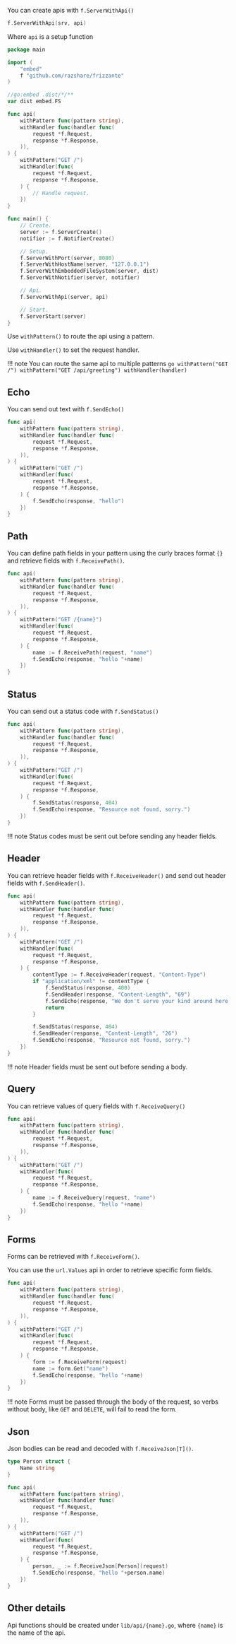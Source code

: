 You can create apis with `f.ServerWithApi()`

```go
f.ServerWithApi(srv, api)
```

Where `api` is a setup function

```go
package main

import (
	"embed"
	f "github.com/razshare/frizzante"
)

//go:embed .dist/*/**
var dist embed.FS

func api(
	withPattern func(pattern string),
	withHandler func(handler func(
        request *f.Request,
        response *f.Response,
    )),
) {
    withPattern("GET /")
    withHandler(func(
        request *f.Request,
        response *f.Response,
    ) {
        // Handle request.
    })
}

func main() {
	// Create.
	server := f.ServerCreate()
	notifier := f.NotifierCreate()

	// Setup.
	f.ServerWithPort(server, 8080)
	f.ServerWithHostName(server, "127.0.0.1")
	f.ServerWithEmbeddedFileSystem(server, dist)
	f.ServerWithNotifier(server, notifier)

	// Api.
	f.ServerWithApi(server, api)

	// Start.
	f.ServerStart(server)
}
```

Use `withPattern()` to route the api using a pattern.

Use `withHandler()` to set the request handler.

!!! note
    You can route the same api to multiple patterns
    ```go
    withPattern("GET /")
    withPattern("GET /api/greeting")
    withHandler(handler)
    ```


## Echo

You can send out text with `f.SendEcho()`

```go
func api(
	withPattern func(pattern string),
	withHandler func(handler func(
        request *f.Request,
        response *f.Response,
    )),
) {
    withPattern("GET /")
    withHandler(func(
        request *f.Request,
        response *f.Response,
    ) {
        f.SendEcho(response, "hello")
    })
}
```

## Path

You can define path fields in your pattern using the curly 
braces format `{}` and retrieve fields with `f.ReceivePath()`.

```go
func api(
	withPattern func(pattern string),
	withHandler func(handler func(
        request *f.Request,
        response *f.Response,
    )),
) {
    withPattern("GET /{name}")
    withHandler(func(
        request *f.Request,
        response *f.Response,
    ) {
        name := f.ReceivePath(request, "name")
        f.SendEcho(response, "hello "+name)
    })
}
```

## Status

You can send out a status code with `f.SendStatus()`

```go
func api(
	withPattern func(pattern string),
	withHandler func(handler func(
        request *f.Request,
        response *f.Response,
    )),
) {
    withPattern("GET /")
    withHandler(func(
        request *f.Request,
        response *f.Response,
    ) {
        f.SendStatus(response, 404)
        f.SendEcho(response, "Resource not found, sorry.")
    })
}
```

!!! note
    Status codes must be sent out before sending any header fields.

## Header

You can retrieve header fields with `f.ReceiveHeader()` and send out header fields with `f.SendHeader()`.

```go
func api(
	withPattern func(pattern string),
	withHandler func(handler func(
        request *f.Request,
        response *f.Response,
    )),
) {
    withPattern("GET /")
    withHandler(func(
        request *f.Request,
        response *f.Response,
    ) {
        contentType := f.ReceiveHeader(request, "Content-Type")
        if "application/xml" != contentType {
            f.SendStatus(response, 400)
            f.SendHeader(response, "Content-Length", "69")
            f.SendEcho(response, "We don't serve your kind around here, better get an XML encoder, heh.")
            return
        }

        f.SendStatus(response, 404)
        f.SendHeader(response, "Content-Length", "26")
        f.SendEcho(response, "Resource not found, sorry.")
    })
}
```

!!! note
    Header fields must be sent out before sending a body.

## Query

You can retrieve values of query fields with `f.ReceiveQuery()`

```go
func api(
	withPattern func(pattern string),
	withHandler func(handler func(
        request *f.Request,
        response *f.Response,
    )),
) {
    withPattern("GET /")
    withHandler(func(
        request *f.Request,
        response *f.Response,
    ) {
        name := f.ReceiveQuery(request, "name")
        f.SendEcho(response, "hello "+name)
    })
}
```

## Forms

Forms can be retrieved with `f.ReceiveForm()`.

You can use the `url.Values` api in order to retrieve specific form fields.

```go
func api(
	withPattern func(pattern string),
	withHandler func(handler func(
        request *f.Request,
        response *f.Response,
    )),
) {
    withPattern("GET /")
    withHandler(func(
        request *f.Request,
        response *f.Response,
    ) {
        form := f.ReceiveForm(request)
        name := form.Get("name")
        f.SendEcho(response, "hello "+name)
    })
}
```

!!! note
    Forms must be passed through the body of the request, so verbs without body, like `GET` and `DELETE`, will fail to read the form.

## Json

Json bodies can be read and decoded with `f.ReceiveJson[T]()`.

```go
type Person struct {
    Name string
}

func api(
	withPattern func(pattern string),
	withHandler func(handler func(
        request *f.Request,
        response *f.Response,
    )),
) {
    withPattern("GET /")
    withHandler(func(
        request *f.Request,
        response *f.Response,
    ) {
        person, _ := f.ReceiveJson[Person](request)
        f.SendEcho(response, "hello "+person.name)
    })
}
```

## Other details

Api functions should be created under `lib/api/{name}.go`, where `{name}` is the name of the api.